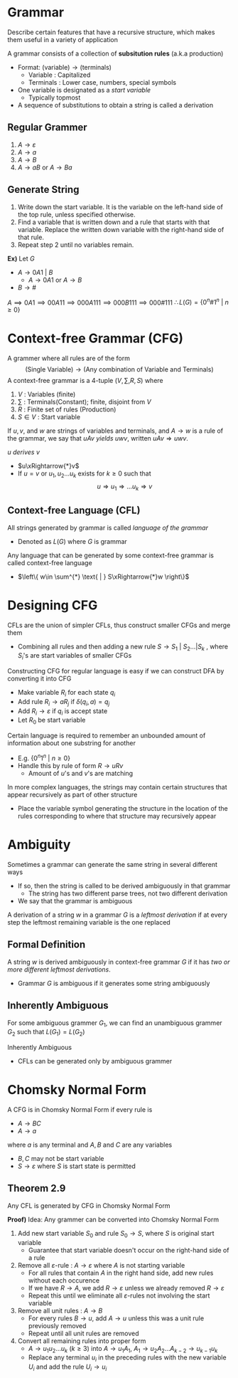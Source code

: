 # Grammar
Describe certain features that have a recursive structure, which makes them useful in a variety of application

A grammar consists of a collection of **subsitution rules** (a.k.a production)
- Format: $\text{(variable)}\to\text{(terminals)}$
	- Variable : Capitalized
	- Terminals : Lower case, numbers, special symbols
- One variable is designated as a *start variable*
	- Typically topmost
- A sequence of substitutions to obtain a string is called a derivation

## Regular Grammer
1. $A\to \varepsilon$
2. $A\to a$
3. $A\to B$
4. $A\to aB$ or $A\to Ba$

## Generate String
1. Write down the start variable. It is the variable on the left-hand side of the top rule, unless specified otherwise. 
2. Find a variable that is written down and a rule that starts with that variable. Replace the written down variable with the right-hand side of that rule. 
3. Repeat step 2 until no variables remain.

**Ex)**
Let $G$
- $A\to 0A 1\text{ | }B$
	- $A\to0A1$ or $A\to B$
- $B\to\#$

$A\implies 0A 1\implies 00A 11\implies 000A 111\implies 000B 111 \implies 000\# 111$
$\therefore L(G)=\{ 0^{n}\# 1^{n}\text{ | }n\geq 0\}$

# Context-free Grammar (CFG)
A grammer where all rules are of the form
$$\text{(Single Variable)}\to\text{(Any combination of Variable and Terminals)}$$
A context-free grammar is a 4-tuple $\left( V,\sum,R,S \right)$ where
1. $V$ : Variables (finite)
2. $\sum$ : Terminals(Constant); finite, disjoint from $V$
3. $R$ : Finite set of rules (Production)
4. $S\in V$ : Start variable

If $u, v$, and $w$ are strings of variables and terminals, and $A → w$ is a rule of the grammar, we say that $uAv$ *yields* $uwv$, written $uAv \Rightarrow uwv$. 

$u$ *derives* $v$
- $u\xRightarrow{*}v$
- If $u=v$ or $u_{1},u_{2}\dots u_{k}$ exists for $k\geq 0$ such that $$u\Rightarrow u_{1}\Rightarrow\dots u_{k}\Rightarrow v$$
## Context-free Language (CFL)
All strings generated by grammar is called *language of the grammar*
- Denoted as $L(G)$ where $G$ is grammar

Any language that can be generated by some context-free grammar is called context-free language
- $\left\{  w\in \sum^{*} \text{ | } S\xRightarrow{*}w  \right\}$

# Designing CFG
CFLs are the union of simpler CFLs, thus construct smaller CFGs and merge them
- Combining all rules and then adding a new rule $S\to S_{1}\text{ | }S_{2} \dots | S_{k}$ , where $S_{i}$'s are start variables of smaller CFGs

Constructing CFG for regular language is easy if we can construct DFA by converting it into CFG
- Make variable $R_{i}$ for each state $q_{i}$
- Add rule $R_{i}\to aR_{j}$ if $\delta(q_{i}, a)=q_{j}$
- Add $R_{i}\to\varepsilon$ if $q_{i}$ is accept state
- Let $R_{0}$ be start variable

Certain language is required to remember an unbounded amount of information about one substring for another
- E.g. $\{ 0^{n}1^{n}\text{ | }n\geq 0 \}$
- Handle this by rule of form $R\to uRv$
	- Amount of $u$'s and $v$'s are matching

In more complex languages, the strings may contain certain structures that appear recursively as part of other structure
- Place the variable symbol generating the structure in the location of the rules corresponding to where that structure may recursively appear



# Ambiguity
Sometimes a grammar can generate the same string in several different ways
- If so, then the string is called to be derived ambiguously in that grammar
	- The string has two different parse trees, not two different derivation
- We say that the grammar is ambiguous

A derivation of a string $w$ in a grammar $G$ is a *leftmost derivation* if at every step the leftmost remaining variable is the one replaced

## Formal Definition
A string $w$ is derived ambiguously in context-free grammar $G$ if it has *two or more different leftmost derivations*. 
- Grammar $G$ is ambiguous if it generates some string ambiguously

## Inherently Ambiguous
For some ambiguous grammer $G_{1}$, we can find an unambiguous grammer $G_{2}$ such that $L(G_{1})=L(G_{2})$

Inherently Ambiguous
- CFLs can be generated only by ambiguous grammer

# Chomsky Normal Form
A CFG is in Chomsky Normal Form if every rule is 
- $A\to BC$
- $A\to a$

where $a$ is any terminal and $A,B$ and $C$ are any variables
- $B,C$ may not be start variable
- $S\to\varepsilon$ where $S$ is start state is permitted

## Theorem 2.9
Any CFL is generated by CFG in Chomsky Normal Form

**Proof)**
Idea: Any grammer can be converted into Chomsky Normal Form

1. Add new start variable $S_{0}$ and rule $S_{0}\to S$, where $S$ is original start variable
	- Guarantee that start variable doesn't occur on the right-hand side of a rule
2. Remove all $\varepsilon$-rule : $A\to\varepsilon$ where $A$ is not starting variable
	- For all rules that contain $A$ in the right hand side,  add new rules without each occurence
	- If we have $R\to A$, we add $R\to\varepsilon$ unless we already removed $R\to \varepsilon$
	- Repeat this until we eliminate all $\varepsilon$-rules not involving the start variable
3. Remove all unit rules : $A\to B$
	- For every rules $B\to u$, add $A\to u$ unless this was a unit rule previously removed
	- Repeat until all unit rules are removed
4. Convert all remaining rules into proper form
	- $A\to u_{1}u_{2}\dots u_{k}\text{ } (k\geq3)$ into $A\to u_{1}A_{1}$, $A_{1}\to u_{2}A_{2}\dots A_{k-2}\to u_{k-1}u_{k}$
	- Replace any terminal $u_{i}$ in the preceding rules with the new variable $U_{i}$ and add the rule $U_{i}\to u_{i}$
